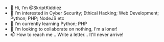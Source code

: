 - 👋 Hi, I’m @SkriptKiddiez
- 👀 I’m interested in Cyber Security; Ethical Hacking; Web Development; Python; PHP; NodeJS etc
- 🌱 I’m currently learning Python; PHP
- 💞️ I’m looking to collaborate on nothing, I'm a loner!
- 📫 How to reach me .. Write a letter... It'll never arrive!

<!---
SkriptKiddiez/SkriptKiddiez is a ✨ special ✨ repository because its `README.md` (this file) appears on your GitHub profile.
You can click the Preview link to take a look at your changes.
--->
